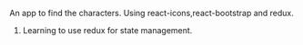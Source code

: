 An app to find the characters.
Using react-icons,react-bootstrap and redux.
1. Learning to use redux for state management.
